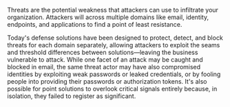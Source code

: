 Threats are the potential weakness that attackers can use to infiltrate your organization. Attackers will across multiple domains like email, identity, endpoints, and applications to find a point of least resistance.

Today's defense solutions have been designed to protect, detect, and block threats for each domain separately, allowing attackers to exploit the seams and threshold differences between solutions—leaving the business vulnerable to attack. While one facet of an attack may be caught and blocked in email, the same threat actor may have also compromised identities by exploiting weak passwords or leaked credentials, or by fooling people into providing their passwords or authorization tokens. It's also possible for point solutions to overlook critical signals entirely because, in isolation, they failed to register as significant.
